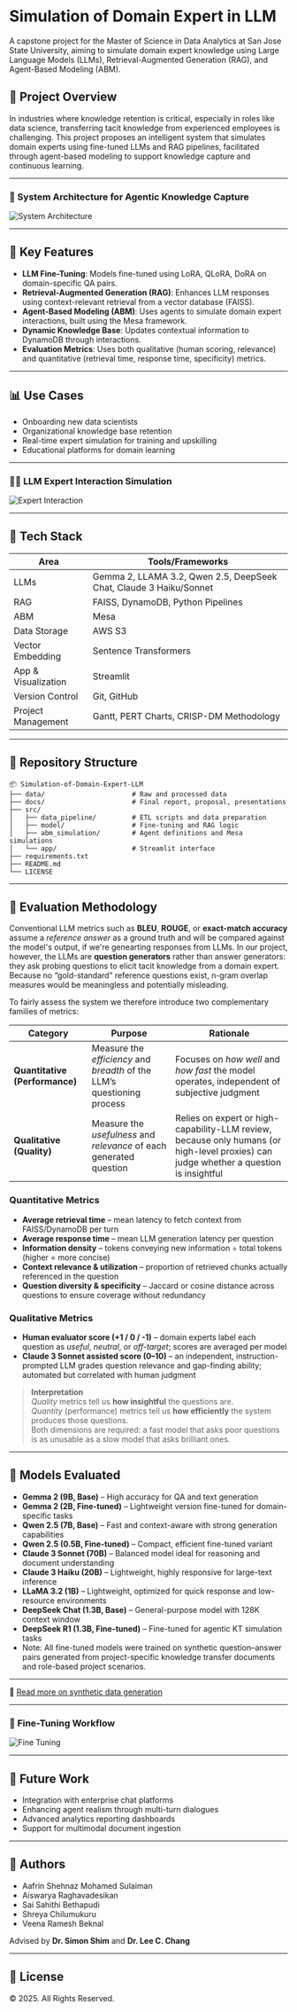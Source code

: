 # Simulation of Domain Expert in LLM

A capstone project for the Master of Science in Data Analytics at San Jose State University, aiming to simulate domain expert knowledge using Large Language Models (LLMs), Retrieval-Augmented Generation (RAG), and Agent-Based Modeling (ABM).

## 🧠 Project Overview

In industries where knowledge retention is critical, especially in roles like data science, transferring tacit knowledge from experienced employees is challenging. This project proposes an intelligent system that simulates domain experts using fine-tuned LLMs and RAG pipelines, facilitated through agent-based modeling to support knowledge capture and continuous learning.

---

### 🧠 System Architecture for Agentic Knowledge Capture

![System Architecture](docs/assets/system-architecture.png)

---


## 🚀 Key Features

* **LLM Fine-Tuning**: Models fine-tuned using LoRA, QLoRA, DoRA on domain-specific QA pairs.
* **Retrieval-Augmented Generation (RAG)**: Enhances LLM responses using context-relevant retrieval from a vector database (FAISS).
* **Agent-Based Modeling (ABM)**: Uses agents to simulate domain expert interactions, built using the Mesa framework.
* **Dynamic Knowledge Base**: Updates contextual information to DynamoDB through interactions.
* **Evaluation Metrics**: Uses both qualitative (human scoring, relevance) and quantitative (retrieval time, response time, specificity) metrics.

---

## 📊 Use Cases

* Onboarding new data scientists
* Organizational knowledge base retention
* Real-time expert simulation for training and upskilling
* Educational platforms for domain learning

---

### 👩‍💼 LLM Expert Interaction Simulation

![Expert Interaction](docs/assets/expert-llm-interaction.png)

---

## 🔧 Tech Stack

| Area                | Tools/Frameworks                                                   |
| ------------------- | ------------------------------------------------------------------ |
| LLMs                | Gemma 2, LLAMA 3.2, Qwen 2.5, DeepSeek Chat, Claude 3 Haiku/Sonnet |
| RAG                 | FAISS, DynamoDB, Python Pipelines                                  |
| ABM                 | Mesa                                                               |
| Data Storage        | AWS S3                                                             |
| Vector Embedding    | Sentence Transformers                                              |
| App & Visualization | Streamlit                                                          |
| Version Control     | Git, GitHub                                                        |
| Project Management  | Gantt, PERT Charts, CRISP-DM Methodology                           |

---

## 📁 Repository Structure

```
📦 Simulation-of-Domain-Expert-LLM
├── data/                      # Raw and processed data
├── docs/                      # Final report, proposal, presentations
├── src/
│   ├── data_pipeline/         # ETL scripts and data preparation
│   ├── model/                 # Fine-tuning and RAG logic
│   ├── abm_simulation/        # Agent definitions and Mesa simulations
│   └── app/                   # Streamlit interface
├── requirements.txt
├── README.md
└── LICENSE
```

---

## 🧪 Evaluation Methodology

Conventional LLM metrics such as **BLEU**, **ROUGE**, or **exact-match accuracy** assume a
*reference answer* as a ground truth and will be compared against the model's output, if we're genearting responses from LLMs. 
In our project, however, the LLMs are **question generators** rather than answer generators:
they ask probing questions to elicit tacit knowledge from a domain expert.  
Because no “gold-standard” reference questions exist, n-gram overlap measures would be
meaningless and potentially misleading.

To fairly assess the system we therefore introduce two complementary families of metrics:

| Category | Purpose | Rationale |
|----------|---------|-----------|
| **Quantitative (Performance)** | Measure the *efficiency* and *breadth* of the LLM’s questioning process | Focuses on *how well* and *how fast* the model operates, independent of subjective judgment |
| **Qualitative (Quality)** | Measure the *usefulness* and *relevance* of each generated question | Relies on expert or high-capability-LLM review, because only humans (or high-level proxies) can judge whether a question is insightful |

### Quantitative Metrics
* **Average retrieval time** – mean latency to fetch context from FAISS/DynamoDB per turn  
* **Average response time** – mean LLM generation latency per question  
* **Information density** – tokens conveying new information ÷ total tokens (higher = more concise)  
* **Context relevance & utilization** – proportion of retrieved chunks actually referenced in the question  
* **Question diversity & specificity** – Jaccard or cosine distance across questions to ensure coverage without redundancy

### Qualitative Metrics
* **Human evaluator score (+1 / 0 / -1)** – domain experts label each question as *useful*, *neutral*, or *off-target*; scores are averaged per model  
* **Claude 3 Sonnet assisted score (0–10)** – an independent, instruction-prompted LLM grades question relevance and gap-finding ability; automated but correlated with human judgment  

> **Interpretation**  
> *Quality* metrics tell us **how insightful** the questions are.  
> *Quantity* (performance) metrics tell us **how efficiently** the system produces those questions.  
> Both dimensions are required: a fast model that asks poor questions is as unusable as a slow model that asks brilliant ones.

---

## 🧪 Models Evaluated

* **Gemma 2 (9B, Base)** – High accuracy for QA and text generation  
* **Gemma 2 (2B, Fine-tuned)** – Lightweight version fine-tuned for domain-specific tasks  
* **Qwen 2.5 (7B, Base)** – Fast and context-aware with strong generation capabilities  
* **Qwen 2.5 (0.5B, Fine-tuned)** – Compact, efficient fine-tuned variant  
* **Claude 3 Sonnet (70B)** – Balanced model ideal for reasoning and document understanding  
* **Claude 3 Haiku (20B)** – Lightweight, highly responsive for large-text inference  
* **LLaMA 3.2 (1B)** – Lightweight, optimized for quick response and low-resource environments  
* **DeepSeek Chat (1.3B, Base)** – General-purpose model with 128K context window  
* **DeepSeek R1 (1.3B, Fine-tuned)** – Fine-tuned for agentic KT simulation tasks
* Note: All fine-tuned models were trained on synthetic question–answer pairs generated from project-specific knowledge transfer documents and role-based project scenarios.

---

📄 [Read more on synthetic data generation](docs/synthetic_data.md)

---

### 🔧 Fine-Tuning Workflow

![Fine Tuning](docs/assets/fine-tuning.png)

---

## 📌 Future Work

* Integration with enterprise chat platforms
* Enhancing agent realism through multi-turn dialogues
* Advanced analytics reporting dashboards
* Support for multimodal document ingestion

---

## 👥 Authors

* Aafrin Shehnaz Mohamed Sulaiman
* Aiswarya Raghavadesikan
* Sai Sahithi Bethapudi
* Shreya Chilumukuru
* Veena Ramesh Beknal

Advised by **Dr. Simon Shim** and **Dr. Lee C. Chang**

---

## 📄 License

© 2025. All Rights Reserved.

